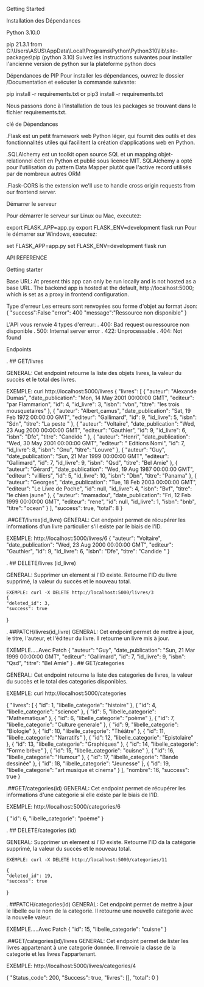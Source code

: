 Getting Started

Installation des Dépendances

Python 3.10.0

pip 21.3.1 from C:\Users\ASUS\AppData\Local\Programs\Python\Python310\lib\site-packages\pip (python 3.10)
Suivez les instructions suivantes pour installer l'ancienne version de python sur la plateforme python docs

Dépendances de PIP
Pour installer les dépendances, ouvrez le dossier /Documentation et exécuter la commande suivante:

pip install -r requirements.txt
or
pip3 install -r requirements.txt

Nous passons donc à l'installation de tous les packages se trouvant dans le fichier requirements.txt.

clé de Dépendances

.Flask est un petit framework web Python léger, qui fournit des outils et des fonctionnalités utiles qui facilitent la création d’applications web en Python.

.SQLAlchemy est un toolkit open source SQL et un mapping objet-relationnel écrit en Python et publié sous licence MIT. SQLAlchemy a opté pour l'utilisation du pattern Data Mapper plutôt que l'active record utilisés par de nombreux autres ORM

.Flask-CORS is the extension we'll use to handle cross origin requests from our frontend server.

Démarrer le serveur

Pour démarrer le serveur sur Linux ou Mac, executez:

export FLASK_APP=app.py
export FLASK_ENV=development
flask run
Pour le démarrer sur Windows, executez:

set FLASK_APP=app.py
set FLASK_ENV=development
flask run

API REFERENCE

Getting starter

Base URL: At present this app can only be run locally and is not hosted as a base URL. The backend app is hosted at the default, http://localhost:5000; which is set as a proxy in frontend configuration.

Type d'erreur
Les erreurs sont renvoyées sou forme d'objet au format Json: { "success":False "error": 400 "message":"Ressource non disponible" }

L'API vous renvoie 4 types d'erreur: . 400: Bad request ou ressource non disponible . 500: Internal server error . 422: Unprocessable . 404: Not found

Endpoints

. ## GET/livres

GENERAL:
    Cet endpoint retourne la liste des objets livres, la valeur du succès et le total des livres. 

    
EXEMPLE: curl http://localhost:5000/livres
{
    "livres": [
        {
            "auteur": "Alexande Dumas",
            "date_publication": "Mon, 14 May 2001 00:00:00 GMT",
            "editeur": "par Flammarion",
            "id": 4,
            "id_livre": 3,
            "isbn": "vbn",
            "titre": "les trois mousquetaires"
        },
        {
            "auteur": "Albert_camus",
            "date_publication": "Sat, 19 Feb 1972 00:00:00 GMT",
            "editeur": "Gallimard",
            "id": 9,
            "id_livre": 5,
            "isbn": "Sdn",
            "titre": "La peste "
        },
        {
            "auteur": "Voltaire",
            "date_publication": "Wed, 23 Aug 2000 00:00:00 GMT",
            "editeur": "Gauthier",
            "id": 9,
            "id_livre": 6,
            "isbn": "Dfe",
            "titre": "Candide "
        },
        {
            "auteur": "Henri",
            "date_publication": "Wed, 30 May 2001 00:00:00 GMT",
            "editeur": " Editions Nomi",
            "id": 7,
            "id_livre": 8,
            "isbn": "Gnu",
            "titre": "Louvre"
        },
        {
            "auteur": "Guy",
            "date_publication": "Sun, 21 Mar 1999 00:00:00 GMT",
            "editeur": "Gallimard",
            "id": 7,
            "id_livre": 9,
            "isbn": "Qsd",
            "titre": "Bel Amie"
        },
        {
            "auteur": "Gérard",
            "date_publication": "Wed, 19 Aug 1987 00:00:00 GMT",
            "editeur": "villiers",
            "id": 5,
            "id_livre": 10,
            "isbn": "Dbn",
            "titre": "Panama"
        },
        {
            "auteur": "Georges",
            "date_publication": "Tue, 18 Feb 2003 00:00:00 GMT",
            "editeur": "Le Livre de Poche",
            "id": null,
            "id_livre": 4,
            "isbn": "Bvf",
            "titre": "le chien jaune"
        },
        {
            "auteur": "mamadou",
            "date_publication": "Fri, 12 Feb 1999 00:00:00 GMT",
            "editeur": "rene",
            "id": null,
            "id_livre": 1,
            "isbn": "bnb",
            "titre": "ocean"
        }
    ],
    "success": true,
    "total": 8
}


.##GET/livres(id_livre) GENERAL: Cet endpoint permet de récupérer les informations d'un livre particulier s'il existe par le biais de l'ID.

EXEMPLE: http://localhost:5000/livres/6
{
    "auteur": "Voltaire",
    "date_publication": "Wed, 23 Aug 2000 00:00:00 GMT",
    "editeur": "Gauthier",
    "id": 9,
    "id_livre": 6,
    "isbn": "Dfe",
    "titre": "Candide "
}

. ## DELETE/livres (id_livre)

GENERAL:
    Supprimer un element si l'ID existe. Retourne l'ID du livre supprimé, la valeur du succès et le nouveau total.

    EXEMPLE: curl -X DELETE http://localhost:5000/livres/3
    {
    "deleted_id": 3,
    "success": true
}

. ##PATCH/livres(id_livre) GENERAL: Cet endpoint permet de mettre à jour, le titre, l'auteur, et l'éditeur du livre. Il retourne un livre mis à jour.

EXEMPLE.....Avec Patch
{
    "auteur": "Guy",
    "date_publication": "Sun, 21 Mar 1999 00:00:00 GMT",
    "editeur": "Gallimard",
    "id": 7,
    "id_livre": 9,
    "isbn": "Qsd",
    "titre": "Bel Amie"
}
. ## GET/categories

  GENERAL:
      Cet endpoint retourne la liste des categories de livres, la valeur du succès et le total des categories disponibles. 
  
  EXEMPLE: curl http://localhost:5000/categories

  {
    "livres": [
        {
            "id": 1,
            "libelle_categorie": "histoire"
        },
        {
            "id": 4,
            "libelle_categorie": "science"
        },
        {
            "id": 5,
            "libelle_categorie": "Mathematique"
        },
        {
            "id": 6,
            "libelle_categorie": "poème"
        },
        {
            "id": 7,
            "libelle_categorie": "Culture generale"
        },
        {
            "id": 9,
            "libelle_categorie": "Biologie"
        },
        {
            "id": 10,
            "libelle_categorie": "Théâtre"
        },
        {
            "id": 11,
            "libelle_categorie": "Narratifs"
        },
        {
            "id": 12,
            "libelle_categorie": "Epistolaire"
        },
        {
            "id": 13,
            "libelle_categorie": "Graphiques"
        },
        {
            "id": 14,
            "libelle_categorie": "Forme brève"
        },
        {
            "id": 15,
            "libelle_categorie": "cuisne"
        },
        {
            "id": 16,
            "libelle_categorie": "Humour"
        },
        {
            "id": 17,
            "libelle_categorie": "Bande dessinée"
        },
        {
            "id": 18,
            "libelle_categorie": "Jeunesse"
        },
        {
            "id": 19,
            "libelle_categorie": "art musique et cinema"
        }
    ],
    "nombre": 16,
    "success": true
}

.##GET/categories(id) GENERAL: Cet endpoint permet de récupérer les informations d'une categorie si elle existe par le biais de l'ID.

EXEMPLE: http://localhost:5000/categories/6

{
    "id": 6,
    "libelle_categorie": "poème"
}

. ## DELETE/categories (id)

GENERAL:
    Supprimer un element si l'ID existe. Retourne l'ID da la catégorie supprimé, la valeur du succès et le nouveau total.

    EXEMPLE: curl -X DELETE http://localhost:5000/categories/11

    {
    "deleted_id": 19,
    "success": true
}


. ##PATCH/categories(id) GENERAL: Cet endpoint permet de mettre à jour le libelle ou le nom de la categorie. Il retourne une nouvelle categorie avec la nouvelle valeur.

EXEMPLE.....Avec Patch
{
    "id": 15,
    "libelle_categorie": "cuisne"
}

.##GET/categories(id)/livres
GENERAL:
Cet endpoint permet de lister les livres appartenant à une categorie donnée.
Il renvoie la classe de la categorie et les livres l'appartenant.

  EXEMPLE: http://localhost:5000/livres/categories/4

  {
    "Status_code": 200,
    "Success": true,
    "livres": [],
    "total": 0
}


